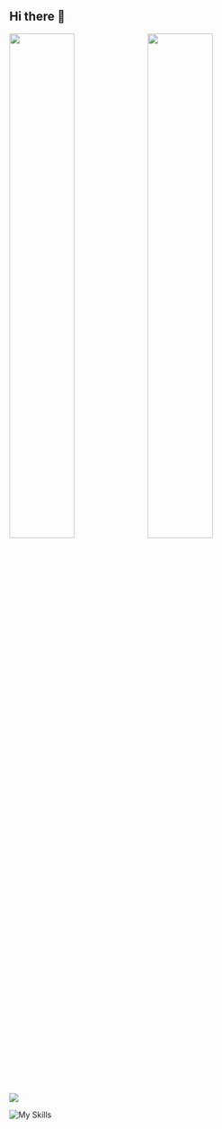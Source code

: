 ## Hi there 👋

<div>
  <img src="https://github.com/sapphi-red/fumikun/blob/main/metrics.svg" width="48%" />
  <img src="https://github.com/sapphi-red/fumikun/blob/main/metrics2.svg" width="48%" />
</div>

![](https://komarev.com/ghpvc/?username=fumikun)

![My Skills](https://skillicons.dev/icons?i=ts,js,go,react,figma,vite,vitest,cloudflare,googlecloud,firebase,flutter)
